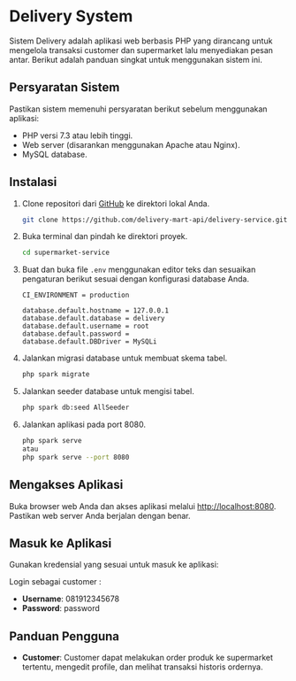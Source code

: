 # Delivery System

Sistem Delivery adalah aplikasi web berbasis PHP yang dirancang untuk mengelola transaksi customer dan supermarket lalu menyediakan pesan antar. Berikut adalah panduan singkat untuk menggunakan sistem ini.

## Persyaratan Sistem

Pastikan sistem memenuhi persyaratan berikut sebelum menggunakan aplikasi:

- PHP versi 7.3 atau lebih tinggi.
- Web server (disarankan menggunakan Apache atau Nginx).
- MySQL database.

## Instalasi

1. Clone repositori dari [GitHub](https://github.com/delivery-mart-api/delivery-service) ke direktori lokal Anda.

    ```bash
    git clone https://github.com/delivery-mart-api/delivery-service.git
    ```

2. Buka terminal dan pindah ke direktori proyek.

    ```bash
    cd supermarket-service
    ```

3. Buat dan buka file `.env` menggunakan editor teks dan sesuaikan pengaturan berikut sesuai dengan konfigurasi database Anda.

    ```env
    CI_ENVIRONMENT = production

    database.default.hostname = 127.0.0.1
    database.default.database = delivery
    database.default.username = root
    database.default.password =
    database.default.DBDriver = MySQLi
    ```

4. Jalankan migrasi database untuk membuat skema tabel.

    ```bash
    php spark migrate
    ```
5. Jalankan seeder database untuk mengisi tabel.

    ```bash
    php spark db:seed AllSeeder
    ```

6. Jalankan aplikasi pada port 8080.

    ```bash
    php spark serve
    atau
    php spark serve --port 8080
    ```

## Mengakses Aplikasi

Buka browser web Anda dan akses aplikasi melalui [http://localhost:8080](http://localhost:8080). Pastikan web server Anda berjalan dengan benar.

## Masuk ke Aplikasi

Gunakan kredensial yang sesuai untuk masuk ke aplikasi:

Login sebagai customer : 
- **Username**: 081912345678
- **Password**: password

## Panduan Pengguna

- **Customer**: Customer dapat melakukan order produk ke supermarket tertentu, mengedit profile, dan melihat transaksi historis ordernya.
